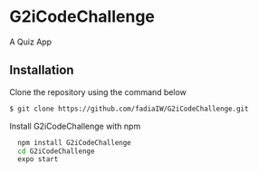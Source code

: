 
# G2iCodeChallenge

A Quiz App 

## Installation

Clone the repository using the command below 


```bash
$ git clone https://github.com/fadiaIW/G2iCodeChallenge.git

```
Install G2iCodeChallenge with npm

```bash
  npm install G2iCodeChallenge
  cd G2iCodeChallenge
  expo start
```
    